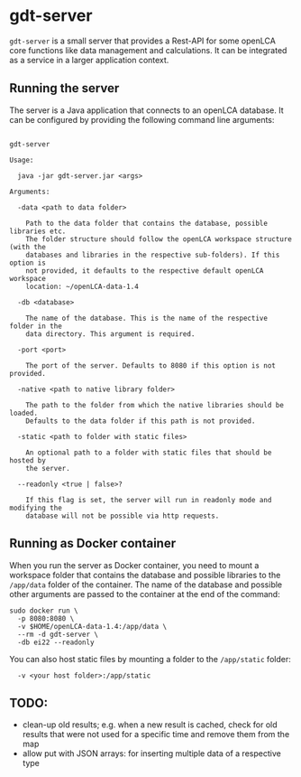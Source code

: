 # gdt-server

`gdt-server` is a small server that provides a Rest-API for some openLCA core
functions like data management and calculations. It can be integrated as a
service in a larger application context.

## Running the server

The server is a Java application that connects to an openLCA database. It can
be configured by providing the following command line arguments:

```

gdt-server

Usage:

  java -jar gdt-server.jar <args>

Arguments:

  -data <path to data folder>

    Path to the data folder that contains the database, possible libraries etc.
    The folder structure should follow the openLCA workspace structure (with the
    databases and libraries in the respective sub-folders). If this option is
    not provided, it defaults to the respective default openLCA workspace
    location: ~/openLCA-data-1.4

  -db <database>

    The name of the database. This is the name of the respective folder in the
    data directory. This argument is required.

  -port <port>

    The port of the server. Defaults to 8080 if this option is not provided.

  -native <path to native library folder>

    The path to the folder from which the native libraries should be loaded.
    Defaults to the data folder if this path is not provided.

  -static <path to folder with static files>

    An optional path to a folder with static files that should be hosted by
    the server.

  --readonly <true | false>?

    If this flag is set, the server will run in readonly mode and modifying the
    database will not be possible via http requests.

```

## Running as Docker container

When you run the server as Docker container, you need to mount a workspace
folder that contains the database and possible libraries to the `/app/data`
folder of the container. The name of the database and possible other arguments
are passed to the container at the end of the command:

```batch
sudo docker run \
  -p 8080:8080 \
  -v $HOME/openLCA-data-1.4:/app/data \
  --rm -d gdt-server \
  -db ei22 --readonly
```

You can also host static files by mounting a folder to the `/app/static` folder:

```
  -v <your host folder>:/app/static
```

## TODO:

* clean-up old results; e.g. when a new result is cached, check for old results
  that were not used for a specific time and remove them from the map
* allow put with JSON arrays: for inserting multiple data of a respective type
